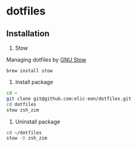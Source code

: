 # dotfiles

## Installation

1. Stow

Managing dotfiles by [GNU Stow](https://www.gnu.org/software/stow/)

`brew install stow`

1. Install package

```sh
cd ~
git clone git@github.com:elic-eon/dotfiles.git
cd dotfiles
stow zsh_zim
```

1. Uninstall package

```sh
cd ~/dotfiles
stow -D zsh_zim
```

